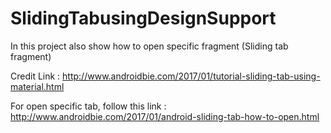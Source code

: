 # SlidingTabusingDesignSupport
In this project also show how to open specific fragment (Sliding tab fragment)

Credit Link : http://www.androidbie.com/2017/01/tutorial-sliding-tab-using-material.html

For open specific tab, follow this link : http://www.androidbie.com/2017/01/android-sliding-tab-how-to-open.html
